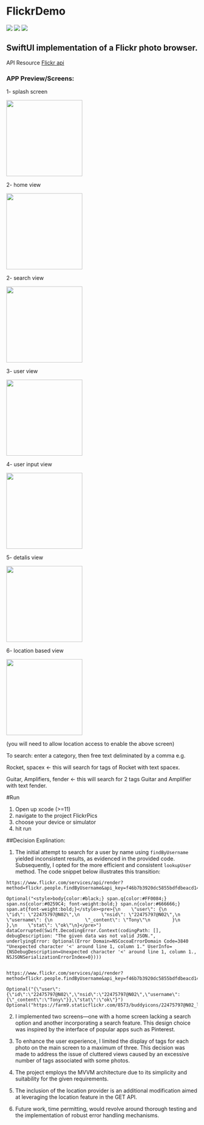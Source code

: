 # FlickrDemo

![](https://img.shields.io/badge/Swift:-5.3_5.4_5.5-ff5900.svg)
![](https://img.shields.io/badge/Platform:-_iOS-ff5900.svg)
![](https://img.shields.io/badge/chip_support:-M1-ff5900.svg)

## SwiftUI implementation of a Flickr photo browser.

API Resource [Flickr api](https://www.flickr.com/services/api/flickr.photos.search.html)


### APP Preview/Screens:

1- splash screen 

<img src="https://github.com/SohaEmad/FlickerDemo/blob/main/photos/splash_screen.gif" width="200">

2- home view 

<img src="https://github.com/SohaEmad/FlickerDemo/blob/main/photos/main_view.jpg" width="200">

2- search view 

<img src="https://github.com/SohaEmad/FlickerDemo/blob/main/photos/search_view.gif" width="200">

3- user view

<img src="https://github.com/SohaEmad/FlickerDemo/blob/main/photos/user_view.gif" width="200">

4- user input view 

<img src="https://github.com/SohaEmad/FlickerDemo/blob/main/photos/user_search.jpg" width="200">

5- detalis view 

<img src="https://github.com/SohaEmad/FlickerDemo/blob/main/photos/details_screen.gif" width="200">

6- location based view 

<img src="https://github.com/SohaEmad/FlickerDemo/blob/main/photos/location_view.jpg" width="200">

(you will need to allow location access to enable the above screen)


To search: enter a category, then free text deliminated by a comma e.g.

Rocket, spacex  <- this will search for tags of Rocket with text spacex.

Guitar, Amplifiers, fender <- this will search for 2 tags Guitar and Amplifier with text fender.

#Run
1. Open up xcode (>=11) 
2. navigate to the project FlickrPics
3. choose your device or simulator
4. hit run

##Decision Explination: 

1. The initial attempt to search for a user by name using `findByUsername` yielded inconsistent results, as evidenced in the provided code. Subsequently, I opted for the more efficient and consistent `lookupUser` method. The code snippet below illustrates this transition:

``` 
https://www.flickr.com/services/api/render?method=flickr.people.findByUsername&api_key=f46b7b3920dc5855bdfdbeacd14b3ebd&username=Tony&format=json&nojsoncallback=?

Optional("<style>body{color:#black;} span.q{color:#FF0084;} span.ns{color:#0259C4; font-weight:bold;} span.n{color:#666666;} span.at{font-weight:bold;}</style><pre>{\n    \"user\": {\n        \"id\": \"22475797@N02\",\n        \"nsid\": \"22475797@N02\",\n        \"username\": {\n            \"_content\": \"Tony\"\n        }\n    },\n    \"stat\": \"ok\"\n}</pre>")
dataCorrupted(Swift.DecodingError.Context(codingPath: [], debugDescription: "The given data was not valid JSON.", underlyingError: Optional(Error Domain=NSCocoaErrorDomain Code=3840 "Unexpected character '<' around line 1, column 1." UserInfo={NSDebugDescription=Unexpected character '<' around line 1, column 1., NSJSONSerializationErrorIndex=0})))


https://www.flickr.com/services/api/render?method=flickr.people.findByUsername&api_key=f46b7b3920dc5855bdfdbeacd14b3ebd&username=Tony&format=json&nojsoncallback=?

Optional("{\"user\":{\"id\":\"22475797@N02\",\"nsid\":\"22475797@N02\",\"username\":{\"_content\":\"Tony\"}},\"stat\":\"ok\"}")
Optional("https://farm9.staticflickr.com/8573/buddyicons/22475797@N02_l.jpg")
```

2. I implemented two screens—one with a home screen lacking a search option and another incorporating a search feature. This design choice was inspired by the interface of popular apps such as Pinterest.

3. To enhance the user experience, I limited the display of tags for each photo on the main screen to a maximum of three. This decision was made to address the issue of cluttered views caused by an excessive number of tags associated with some photos.

4. The project employs the MVVM architecture due to its simplicity and suitability for the given requirements.

5. The inclusion of the location provider is an additional modification aimed at leveraging the location feature in the GET API.

6. Future work, time permitting, would revolve around thorough testing and the implementation of robust error handling mechanisms.